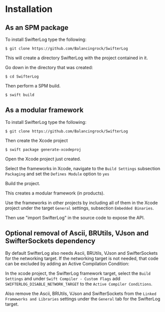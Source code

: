 # Installation

## As an SPM package

To install SwifterLog type the following:

    $ git clone https://github.com/Balancingrock/SwifterLog

This will create a directory SwifterLog with the project contained in it.

Go down in the directory that was created:

    $ cd SwifterLog

Then perform a SPM build.

    $ swift build

## As a modular framework

To install SwifterLog type the following:

    $ git clone https://github.com/Balancingrock/SwifterLog

Then create the Xcode project

    $ swift package generate-xcodeproj

Open the Xcode project just created.

Select the frameworks in Xcode, navigate to the `Build Settings` subsection `Packaging` and set the `Defines Module` option to `yes`

Build the project.

This creates a modular framework (in products).

Use the frameworks in other projects by including all of them in the Xcode project under the target `General` settings, subsection `Embedded Binaries`.

Then use "import SwifterLog" in the source code to expose the API.

## Optional removal of Ascii, BRUtils, VJson and SwifterSockets dependency

By default SwifterLog also needs Ascii, BRUtils, VJson and SwifterSockets for the networking target. If the networking target is not needed, that code can be excluded by adding an Active Compilation Condition:

In the xcode project, the SwifterLog framework target, select the `Build Settings` and under `Swift Compiler - Custom Flags` add `SWIFTERLOG_DISABLE_NETWORK_TARGET` to the `Active Compiler Conditions`.

Also remove the Ascii, BRUtils, VJson and SwifterSockets from the `Linked Frameworks and Libraries` settings under the `General` tab for the SwifterLog target.
